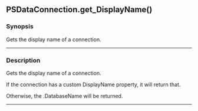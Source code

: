 PSDataConnection.get_DisplayName()
----------------------------------

### Synopsis
Gets the display name of a connection.

---

### Description

Gets the display name of a connection.

If the connection has a custom DisplayName property, it will return that.

Otherwise, the .DatabaseName will be returned.

---
